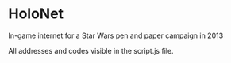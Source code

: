 # HoloNet
In-game internet for a Star Wars pen and paper campaign in 2013

All addresses and codes visible in the script.js file.
